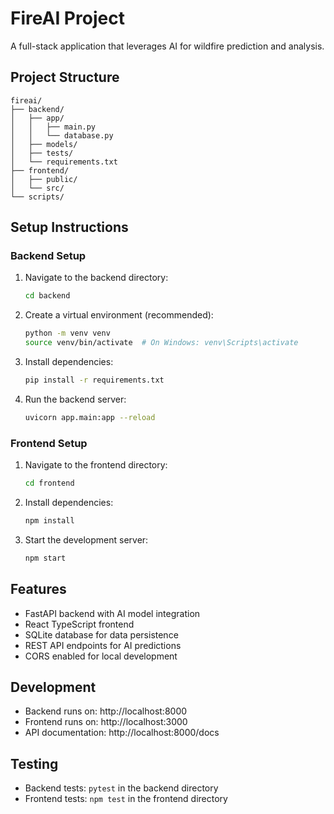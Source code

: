 # FireAI Project

A full-stack application that leverages AI for wildfire prediction and analysis.

## Project Structure

```
fireai/
├── backend/
│   ├── app/
│   │   ├── main.py
│   │   └── database.py
│   ├── models/
│   ├── tests/
│   └── requirements.txt
├── frontend/
│   ├── public/
│   └── src/
└── scripts/
```

## Setup Instructions

### Backend Setup

1. Navigate to the backend directory:
   ```bash
   cd backend
   ```

2. Create a virtual environment (recommended):
   ```bash
   python -m venv venv
   source venv/bin/activate  # On Windows: venv\Scripts\activate
   ```

3. Install dependencies:
   ```bash
   pip install -r requirements.txt
   ```

4. Run the backend server:
   ```bash
   uvicorn app.main:app --reload
   ```

### Frontend Setup

1. Navigate to the frontend directory:
   ```bash
   cd frontend
   ```

2. Install dependencies:
   ```bash
   npm install
   ```

3. Start the development server:
   ```bash
   npm start
   ```

## Features

- FastAPI backend with AI model integration
- React TypeScript frontend
- SQLite database for data persistence
- REST API endpoints for AI predictions
- CORS enabled for local development

## Development

- Backend runs on: http://localhost:8000
- Frontend runs on: http://localhost:3000
- API documentation: http://localhost:8000/docs

## Testing

- Backend tests: `pytest` in the backend directory
- Frontend tests: `npm test` in the frontend directory
